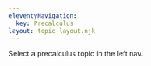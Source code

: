 ```yaml
---
eleventyNavigation:
  key: Precalculus
layout: topic-layout.njk
---
```


Select a precalculus topic in the left nav.
